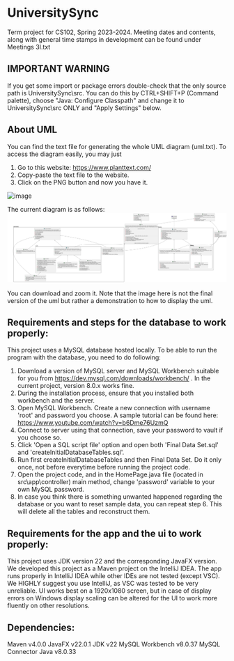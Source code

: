 # UniversitySync
Term project for CS102, Spring 2023-2024. Meeting dates and contents, along with general time stamps in development can be found under Meetings 3I.txt
## IMPORTANT WARNING
If you get some import or package errors double-check that the only source path is UniversitySync\src.
You can do this by CTRL+SHIFT+P (Command palette), choose "Java: Configure Classpath" and change it to UniversitySync\src ONLY and "Apply Settings" below.
## About UML
You can find the text file for generating the whole UML diagram (uml.txt). To access the diagram easily, you may just 
1) Go to this website: https://www.planttext.com/
2) Copy-paste the text file to the website. 
3) Click on the PNG button and now you have it.

![image](https://github.com/Bilkent2024-CS102/UniversitySync/assets/74462484/4b75ca16-7f44-43be-ad8c-9a13b1c79e7d)

The current diagram is as follows:
![image](https://github.com/Bilkent2024-CS102/UniversitySync/blob/main/uml.png)

You can download and zoom it. Note that the image here is not the final version of the uml but rather a demonstration to how to display the uml.

## Requirements and steps for the database to work properly:
This project uses a MySQL database hosted locally. To be able to run the program with the database, you need to do following:
1) Download a version of MySQL server and MySQL Workbench suitable for you from https://dev.mysql.com/downloads/workbench/ . In the current project, version 8.0.x works fine.
2) During the installation process, ensure that you installed both workbench and the server.
3) Open MySQL Workbench. Create a new connection with username 'root' and password you choose. A sample tutorial can be found here: https://www.youtube.com/watch?v=b6Dme76UzmQ
4) Connect to server using that connection, save your password to vault if you choose so.
5) Click 'Open a SQL script file' option and open both 'Final Data Set.sql' and 'createInitialDatabaseTables.sql'.
6) Run first createInitialDatabaseTables and then Final Data Set. Do it only once, not before everytime before running the project code.
7) Open the project code, and in the HomePage.java file (located in src\app\controller\) main method, change 'password' variable to your own MySQL password.
8) In case you think there is something unwanted happened regarding the database or you want to reset sample data, you can repeat step 6. This will delete all the tables and reconstruct them.

## Requirements for the app and the ui to work properly:
This project uses JDK version 22 and the corresponding JavaFX version. We developed this project as a Maven project on the IntelliJ IDEA. The app runs properly in IntelliJ IDEA while other IDEs are not tested (except VSC). We HIGHLY suggest you use IntelliJ, as VSC was tested to be very unreliable.
UI works best on a 1920x1080 screen, but in case of display errors on Windows display scaling can be altered for the UI to work more fluently on other resolutions.

## Dependencies:
Maven v4.0.0
JavaFX v22.0.1
JDK v22
MySQL Workbench v8.0.37
MySQL Connector Java v8.0.33
